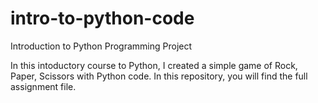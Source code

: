 # intro-to-python-code
Introduction to Python Programming Project


In this intoductory course to Python, I created a simple game of Rock, Paper, Scissors with Python code. In this repository, you will find the full assignment file. 

